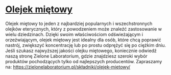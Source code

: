 # [Olejek miętowy](https://zielonelaboratorium.pl/składniki/olejek-mietowy/)

Olejek miętowy to jeden z najbardziej popularnych i wszechstronnych olejków eterycznych, który z powodzeniem może znaleźć zastosowanie w wielu dziedzinach. Dzięki swoim właściwościom odświeżającym i orzeźwiającym, olejek miętowy jest idealny dla osób, które chcą poprawić nastrój, zwiększyć koncentrację lub po prostu odprężyć się po ciężkim dniu. Jeśli szukasz najwyższej jakości olejku miętowego, koniecznie odwiedź naszą stronę Zielone Laboratorium, gdzie znajdziesz szeroki wybór produktów pochodzących tylko od najlepszych producentów. Zapraszamy na: https://zielonelaboratorium.pl/składniki/olejek-mietowy/